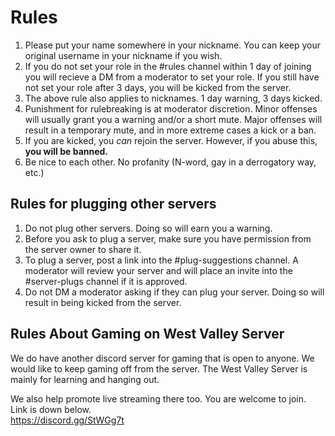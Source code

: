 # Rules
1. Please put your name somewhere in your nickname. You can keep your original username in your nickname if you wish.
2. If you do not set your role in the \#rules channel within 1 day of joining you will recieve a DM from a moderator to set your role. If you still have not set your role after 3 days, you will be kicked from the server.
3. The above rule also applies to nicknames. 1 day warning, 3 days kicked.
4. Punishment for rulebreaking is at moderator discretion. Minor offenses will usually grant you a warning and/or a short mute. Major offenses will result in a temporary mute, and in more extreme cases a kick or a ban.
5. If you are kicked, you *can* rejoin the server. However, if you abuse this, __you will be banned.__
6. Be nice to each other. No profanity \(N-word, gay in a derrogatory way, etc.\)

## Rules for plugging other servers
1. Do not plug other servers. Doing so will earn you a warning.
2. Before you ask to plug a server, make sure you have permission from the server owner to share it.
3. To plug a server, post a link into the \#plug-suggestions channel. A moderator will review your server and will place an invite into the \#server-plugs channel if it is approved.
4. Do not DM a moderator asking if they can plug your server. Doing so will result in being kicked from the server.

## Rules About Gaming on West Valley Server
We do have another discord server for gaming that is open to anyone. We would like to keep gaming off from the server. The West Valley Server is mainly for learning and hanging out.  
  
We also help promote live streaming there too. You are welcome to join. Link is down below.  
https://discord.gg/StWGg7t
